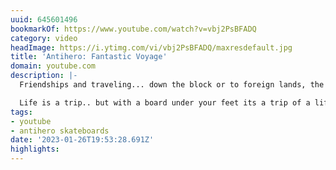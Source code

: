 ```yaml
---
uuid: 645601496
bookmarkOf: https://www.youtube.com/watch?v=vbj2PsBFADQ
category: video
headImage: https://i.ytimg.com/vi/vbj2PsBFADQ/maxresdefault.jpg
title: 'Antihero: Fantastic Voyage'
domain: youtube.com
description: |-
  Friendships and traveling... down the block or to foreign lands, the streets of the world are calling to you and your skateboard to come take a rip.

  Life is a trip.. but with a board under your feet its a trip of a lifetime.
tags:
- youtube
- antihero skateboards
date: '2023-01-26T19:53:28.691Z'
highlights: 
---
```



